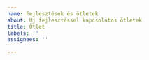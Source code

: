 ```yaml
---
name: Fejlesztések és ötletek
about: Új fejlesztéssel kapcsolatos ötletek
title: Ötlet
labels: ''
assignees: ''

---
```




